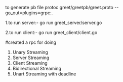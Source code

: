 to generate pb file
protoc greet/greetpb/greet.proto --go_out=plugins=grpc:.

1.to run server:-
go run greet_server/server.go

2.to run client:-
go run greet_client/client.go
  
#created a rpc for doing
1. Unary Streaming
2. Server Streaming
3. Client Streaming
4. Bidirectional Streaming
5. Unart Streaming with deadline
